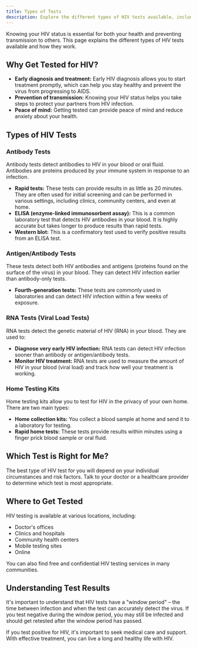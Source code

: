 ```yaml
---
title: Types of Tests
description: Explore the different types of HIV tests available, including antibody tests, antigen/antibody tests, and RNA tests.
---
```


Knowing your HIV status is essential for both your health and preventing transmission to others. This page explains the different types of HIV tests available and how they work.

## Why Get Tested for HIV?

*   **Early diagnosis and treatment:** Early HIV diagnosis allows you to start treatment promptly, which can help you stay healthy and prevent the virus from progressing to AIDS.
*   **Prevention of transmission:** Knowing your HIV status helps you take steps to protect your partners from HIV infection.
*   **Peace of mind:**  Getting tested can provide peace of mind and reduce anxiety about your health.

## Types of HIV Tests

### Antibody Tests

Antibody tests detect antibodies to HIV in your blood or oral fluid. Antibodies are proteins produced by your immune system in response to an infection.

*   **Rapid tests:**  These tests can provide results in as little as 20 minutes. They are often used for initial screening and can be performed in various settings, including clinics, community centers, and even at home.
*   **ELISA (enzyme-linked immunosorbent assay):**  This is a common laboratory test that detects HIV antibodies in your blood. It is highly accurate but takes longer to produce results than rapid tests.
*   **Western blot:**  This is a confirmatory test used to verify positive results from an ELISA test.

### Antigen/Antibody Tests

These tests detect both HIV antibodies and antigens (proteins found on the surface of the virus) in your blood. They can detect HIV infection earlier than antibody-only tests.

*   **Fourth-generation tests:**  These tests are commonly used in laboratories and can detect HIV infection within a few weeks of exposure.

### RNA Tests (Viral Load Tests)

RNA tests detect the genetic material of HIV (RNA) in your blood. They are used to:

*   **Diagnose very early HIV infection:** RNA tests can detect HIV infection sooner than antibody or antigen/antibody tests.
*   **Monitor HIV treatment:**  RNA tests are used to measure the amount of HIV in your blood (viral load) and track how well your treatment is working.

### Home Testing Kits

Home testing kits allow you to test for HIV in the privacy of your own home. There are two main types:

*   **Home collection kits:** You collect a blood sample at home and send it to a laboratory for testing.
*   **Rapid home tests:**  These tests provide results within minutes using a finger prick blood sample or oral fluid.

## Which Test is Right for Me?

The best type of HIV test for you will depend on your individual circumstances and risk factors. Talk to your doctor or a healthcare provider to determine which test is most appropriate.

## Where to Get Tested

HIV testing is available at various locations, including:

*   Doctor's offices
*   Clinics and hospitals
*   Community health centers
*   Mobile testing sites
*   Online

You can also find free and confidential HIV testing services in many communities.

## Understanding Test Results

It's important to understand that HIV tests have a "window period" – the time between infection and when the test can accurately detect the virus.  If you test negative during the window period, you may still be infected and should get retested after the window period has passed.

If you test positive for HIV, it's important to seek medical care and support. With effective treatment, you can live a long and healthy life with HIV.
